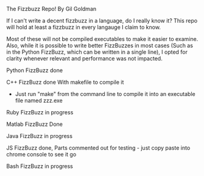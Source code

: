 The Fizzbuzz Repo!
By Gil Goldman

If I can't write a decent fizzbuzz in a language, do I really know it?
This repo will hold at least a fizzbuzz in every langauge I claim to know.

Most of these will not be compiled executables to make it easier
to examine. Also, while it is possible to write better FizzBuzzes
in most cases (Such as in the Python FizzBuzz, which can be written
in a single line), I opted for clarity whenever relevant and 
performance was not impacted.

Python FizzBuzz done

C++ FizzBuzz done With makefile to compile it
  - Just run "make" from the command line to compile it into
    an executable file named zzz.exe

Ruby FizzBuzz in progress

Matlab FizzBuzz Done

Java FizzBuzz in progress

JS FizzBuzz done, Parts commented out for testing - just copy paste into chrome console to see it go

Bash FizzBuzz in progress
